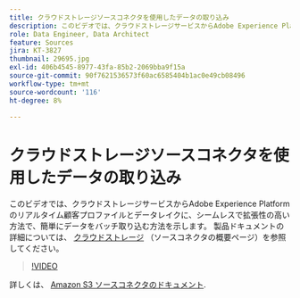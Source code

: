 ```yaml
---
title: クラウドストレージソースコネクタを使用したデータの取り込み
description: このビデオでは、クラウドストレージサービスからAdobe Experience Platformのリアルタイム顧客プロファイルとデータレイクに、シームレスで拡張性の高い方法で、簡単にデータをバッチ取り込む方法を示します。
role: Data Engineer, Data Architect
feature: Sources
jira: KT-3827
thumbnail: 29695.jpg
exl-id: 406b4545-8977-43fa-85b2-2069bba9f15a
source-git-commit: 90f7621536573f60ac6585404b1ac0e49cb08496
workflow-type: tm+mt
source-wordcount: '116'
ht-degree: 8%

---
```


# クラウドストレージソースコネクタを使用したデータの取り込み

このビデオでは、クラウドストレージサービスからAdobe Experience Platformのリアルタイム顧客プロファイルとデータレイクに、シームレスで拡張性の高い方法で、簡単にデータをバッチ取り込む方法を示します。 製品ドキュメントの詳細については、 [クラウドストレージ](https://experienceleague.adobe.com/docs/experience-platform/sources/home.html?lang=en#cloud-storage) （ソースコネクタの概要ページ）を参照してください。

>[!VIDEO](https://video.tv.adobe.com/v/29695?quality=12&learn=on)

詳しくは、 [Amazon S3 ソースコネクタのドキュメント](https://experienceleague.adobe.com/docs/experience-platform/sources/ui-tutorials/create/cloud-storage/s3.html?lang=ja).
